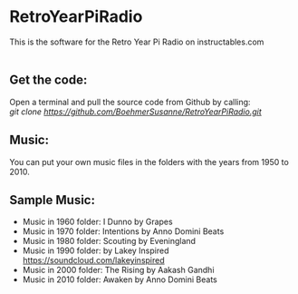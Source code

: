 # RetroYearPiRadio
This is the software for the Retro Year Pi Radio on instructables.com <br><br>
## Get the code:
Open a terminal and pull the source code from Github by calling:  <br> 
*git clone https://github.com/BoehmerSusanne/RetroYearPiRadio.git* <br>
## Music: 
You can put your own music files in the folders with the years from 1950 to 2010. <br>

## Sample Music: 
- Music in 1960 folder: I Dunno by Grapes 
- Music in 1970 folder: Intentions by Anno Domini Beats
- Music in 1980 folder: Scouting by Eveningland
- Music in 1990 folder: by Lakey Inspired https://soundcloud.com/lakeyinspired
- Music in 2000 folder: The Rising by Aakash Gandhi
- Music in 2010 folder: Awaken by Anno Domini Beats
